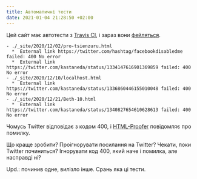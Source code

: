 ```yaml
---
title: Автоматичні тести
date: 2021-01-04 21:28:50 +02:00
---
```


Цей сайт має автотести з [Travis CI][1], і зараз вони [фейляться][2].

```
- ./_site/2020/12/02/pro-tsienzuru.html
  *  External link https://twitter.com/hashtag/facebookdisabledme failed: 400 No error
  *  External link https://twitter.com/kastaneda/status/1334147616901369859 failed: 400 No error
- ./_site/2020/12/10/localhost.html
  *  External link https://twitter.com/kastaneda/status/1336860446155010048 failed: 400 No error
- ./_site/2020/12/21/Beth-10.html
  *  External link https://twitter.com/kastaneda/status/1340827654610628613 failed: 400 No error
```

Чомусь Twitter відповідає з кодом 400, і [HTML-Proofer][3] повідомляє про помилку.

Що краще зробити? Проігнорувати посилання на Twitter? Чекати, поки Twitter починиться?
Ігнорувати код 400, який наче і помилка, але насправді ні?

Upd.: починив одне, вилізло інше. Срань яка ці тести.

[1]: https://travis-ci.org/
[2]: https://travis-ci.org/github/dk487/test.de.co.ua/builds/751147571
[3]: https://github.com/gjtorikian/html-proofer

